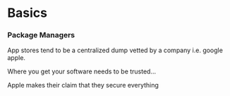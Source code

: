 # Basics

### Package Managers
App stores tend to be a centralized dump vetted by a company i.e. google apple.

Where you get your software needs to be trusted...

Apple makes their claim that they secure everything
